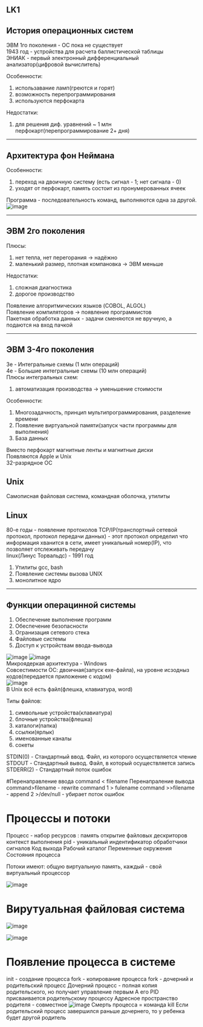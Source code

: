 LK1</br>
---
История операционных систем</br>
---
ЭВМ 1го поколения - ОС пока не существует</br>
1943 год - устройства для расчета баллистической таблицы</br>
ЭНИАК - первый электронный дифференциальный анализатор(цифровой вычислитель)</br>

Особенности:
1. использавание ламп(греются и горят)
2. возможность перепрограммирования
3. используются перфокарта

Недостатки:
1. для решения диф. уравнений ~ 1 млн перфокарт(перепрограммирование 2+ дня)

---
Архитектура фон Неймана
---
Особенности: 
1. переход на двоичную систему (есть сигнал - 1; нет сигнала - 0)
2. уходят от перфокарт, память состоит из пронумерованных ячеек

Программа - последовательность команд, выполняются одна за другой.</br>
![image](https://user-images.githubusercontent.com/97594290/213094682-90d537a3-b02c-47cd-950a-00b22ba40ca6.png)</br>

---
ЭВМ 2го поколения
---

Плюсы: 
1. нет тепла, нет перегорания -> надёжно
2. маленький размер, плотная компановка -> ЭВМ меньше

Недостатки:
1. сложная диагностика
2. дорогое производство

Появление алгоритмических языков (COBOL, ALGOL)</br>
Появление компиляторов -> появление программистов</br>
Пакетная обработка данных - задачи сменяются не вручную, а подаются на вход пачкой</br>

---
ЭВМ 3-4го поколения
---
3е - Интегральные схемы (1 млн операций)</br>
4е - Большие интегральные схемы (10 млн операций)</br>
Плюсы интегральных схем:
1. автоматизация производства -> уменьшение стоимости

Особенности:
1. Многозадачность, принцип мультипрограммирования, разделение времени
2. Появление виртуальной памяти(запуск части программы для выполнения)
3. База данных

Вместо перфокарт магнитные ленты и магнитные диски</br>
Появляются Apple и Unix</br>
32-разрядное ОС


Unix
---
Самописная файловая система, командная оболочка, утилиты

Linux
---
80-е годы - появление протоколов TCP/IP(транспортный сетевой протокол, протокол передачи данных) - этот протокол определил что информация хванится в сети, имеет уникальный номер(IP), что позволяет отслеживать передачу</br>
linux(Линус Торвальдс) - 1991 год</br>
1. Утилиты gcc, bash
2. Появление системы вызова UNIX
3. монолитное ядро

---
Функции операцинной системы
---
1. Обеспечение выполнение программ
2. Обеспечение безопасности
3. Огранизация сетевого стека
4. Файловые системы
5. Доступ к устройствам ввода-вывода

![image](https://user-images.githubusercontent.com/97594290/213100967-bf066bef-c063-4704-bfd2-8b313ffd5b6b.png)
![image](https://user-images.githubusercontent.com/97594290/213101273-91a34d51-f0b5-4173-b116-f254f8c0e2e1.png)</br>
Микроядеркая архитектура - Windows</br>
Совсестимости ОС: двоичная(запуск exe-файла), на уровне исзодныз кодов(передается приложение с кодом)</br>
![image](https://user-images.githubusercontent.com/97594290/213102130-1b30165a-6013-4fb0-ab81-b962c80b99f6.png)</br>
В Unix всё есть файл(флешка, клавиатура, word)

Типы файлов:
1. символьные устройства(клавиатура)
2. блочные устройства(флешка)
3. каталоги(папка)
4. ссылки(ярлык)
5. именованные каналы
6. сокеты



STDIN(0) - Стандартный ввод. Файл, из которого осуществляется чтение 
STDOUT - Стандартный вывод. Файл, в который осуществляется запись 
STDERR(2) - Стандартный поток ошибок


#Перенаправление ввода 
command < filename
Перенапраление вывода 
command>filename - rewrite
command 1 > fulename 
command >>filename - append 
2 >/dev/null - убирает поток ошибок 

# Процессы и потоки 

Процесс - набор ресурсов :
память
открытие файловых дескриторов
контекст выполнения 
pid - уникальный индентификатор 
обработчики сигналов
Код выхода 
Рабочий каталог
Переменные окружения 
Состояния процесса

Потоки имеют: общую виртуальную память, каждый - свой виртуальный процессор

![image](https://user-images.githubusercontent.com/97594420/217463252-94eb6199-11c0-46b4-a12b-f4f13e93fb8b.png)


# Вирутуальная файловая система 

![image](https://user-images.githubusercontent.com/97594420/217465950-0173e940-99f3-4259-85b9-b01f8e2cda73.png)

![image](https://user-images.githubusercontent.com/97594420/217466129-82ca0b1a-0807-4263-8e58-3460cfa49373.png)


# Появление процесса в системе
init - создание процесса
fork - копирование процесса
fork - дочерний и родительский процесс
Дочерний процесс - полная копия родительского, но получает управление первым 
А его PID присваивается родительскому процессу
Адресное пространство родителя - совместное
![image](https://user-images.githubusercontent.com/97594420/217467549-49c14dfa-3b92-4cb9-a0d1-da4016c7e4ea.png)
Смерть процесса = команда kill
Если родительский процесс завершился раньше дочернего, то у ребенка будет другой родитель










